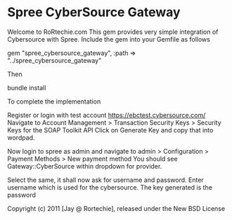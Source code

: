Spree CyberSource Gateway
==================

Welcome to RoRtechie.com
This gem provides very simple integration of Cybersource with Spree.
Include the gem into your Gemfile as follows

gem "spree_cybersource_gateway", :path => "../spree_cybersource_gateway"

Then

bundle install

To complete the implementation

Register or login with test account https://ebctest.cybersource.com/
Navigate to Account Management > Transaction Security Keys > Security Keys for the SOAP Toolkit API
Click on Generate Key and copy that into wordpad.

Now login to spree as admin and navigate to admin > Configuration > Payment Methods > New payment method
You should see Gateway::CyberSource within dropdown for provider.

Select the same, it shall now ask for username and password. Enter username which is used for the cybersource.
The key generated is the password



Copyright (c) 2011 [Jay @ Rortechie], released under the New BSD License
